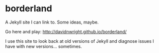 # borderland
A Jekyll site I can link to. Some ideas, maybe.

Go here and play: http://davidnwright.github.io/borderland/

I use this site to look back at old versions of Jekyll and diagnose issues I have with new versions... sometimes. 
